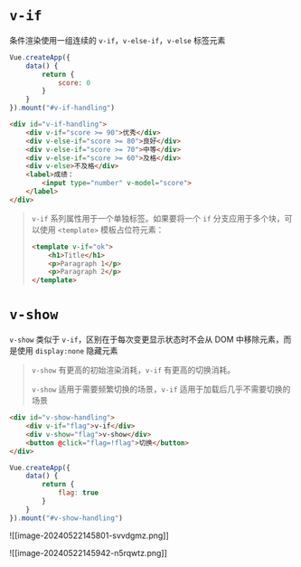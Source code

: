 # `v-if`

条件渲染使用一组连续的 `v-if`，`v-else-if`，`v-else` 标签元素

```js
Vue.createApp({
    data() {
        return {
            score: 0
        }
    }
}).mount("#v-if-handling")
```

```html
<div id="v-if-handling">
    <div v-if="score >= 90">优秀</div>
    <div v-else-if="score >= 80">良好</div>
    <div v-else-if="score >= 70">中等</div>
    <div v-else-if="score >= 60">及格</div>
    <div v-else>不及格</div>
    <label>成绩：
        <input type="number" v-model="score">
    </label>
</div>
```

> `v-if` 系列属性用于一个单独标签。如果要将一个 `if` 分支应用于多个块，可以使用 `<template>` 模板占位符元素：
>
> ```html
> <template v-if="ok">
>     <h1>Title</h1>
>     <p>Paragraph 1</p>
>     <p>Paragraph 2</p>
> </template>
> ```

# `v-show`

`v-show` 类似于 `v-if`，区别在于每次变更显示状态时不会从 DOM 中移除元素，而是使用 `display:none` 隐藏元素

> `v-show` 有更高的初始渲染消耗，`v-if` 有更高的切换消耗。
>
> `v-show` 适用于需要频繁切换的场景，`v-if` 适用于加载后几乎不需要切换的场景

```html
<div id="v-show-handling">
    <div v-if="flag">v-if</div>
    <div v-show="flag">v-show</div>
    <button @click="flag=!flag">切换</button>
</div>
```

```js
Vue.createApp({
    data() {
        return {
            flag: true
        }
    }
}).mount("#v-show-handling")
```

![[image-20240522145801-svvdgmz.png]]

![[image-20240522145942-n5rqwtz.png]]

‍
